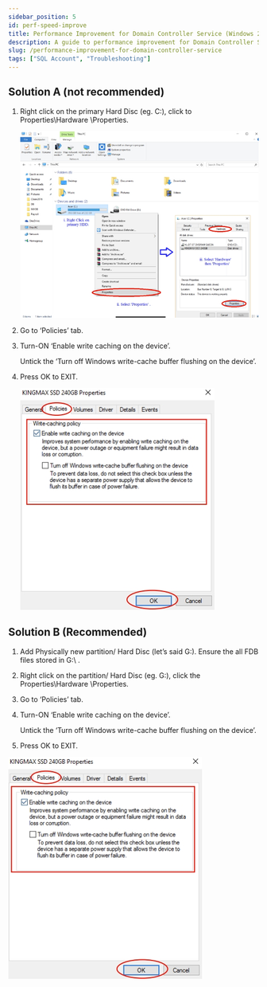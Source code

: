 ```yaml
---
sidebar_position: 5
id: perf-speed-improve
title: Performance Improvement for Domain Controller Service (Windows 2012 Server OS)
description: A guide to performance improvement for Domain Controller Service (Windows Server OS) for SQL Account
slug: /performance-improvement-for-domain-controller-service
tags: ["SQL Account", "Troubleshooting"]
---
```


## Solution A (not recommended)

1. Right click on the primary Hard Disc (eg. C:\), click to Properties\Hardware \Properties.

   ![1](../../static/img/troubleshooting/perf-speed-improve/1.png)

2. Go to ‘Policies’ tab.

3. Turn-ON ‘Enable write caching on the device’.

   Untick the ‘Turn off Windows write-cache buffer flushing on the device’.

4. Press OK to EXIT.

   ![2](../../static/img/troubleshooting/perf-speed-improve/2.png)

## Solution B (Recommended)

   1. Add Physically new partition/ Hard Disc (let’s said G:\). Ensure the all FDB files stored in G:\ .

   2. Right click on the partition/ Hard Disc (eg. G:\), click the Properties\Hardware \Properties.

   3. Go to ‘Policies’ tab.

   4. Turn-ON ‘Enable write caching on the device’.

      Untick the ‘Turn off Windows write-cache buffer flushing on the device’.

   5. Press OK to EXIT.

   ![3](../../static/img/troubleshooting/perf-speed-improve/3.png)
